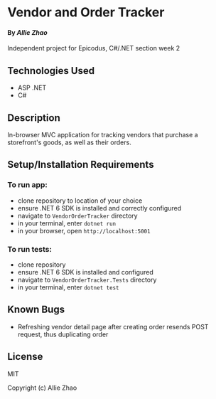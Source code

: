 # Vendor and Order Tracker

#### By _Allie Zhao_

Independent project for Epicodus, C#/.NET section week 2

## Technologies Used

- ASP .NET
- C#

## Description

In-browser MVC application for tracking vendors that purchase a storefront's 
goods, as well as their orders.

## Setup/Installation Requirements

### To run app:

- clone repository to location of your choice
- ensure .NET 6 SDK is installed and correctly configured
- navigate to `VendorOrderTracker` directory
- in your terminal, enter `dotnet run`
- in your browser, open `http://localhost:5001`

### To run tests:

- clone repository
- ensure .NET 6 SDK is installed and configured
- navigate to `VendorOrderTracker.Tests` directory
- in your terminal, enter `dotnet test`

## Known Bugs

- Refreshing vendor detail page after creating order resends POST request,
  thus duplicating order

## License

MIT

Copyright (c) Allie Zhao
